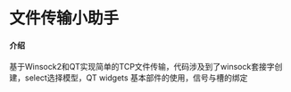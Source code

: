 # 文件传输小助手

#### 介绍

基于Winsock2和QT实现简单的TCP文件传输，代码涉及到了winsock套接字创建，select选择模型，QT widgets 基本部件的使用，信号与槽的绑定
